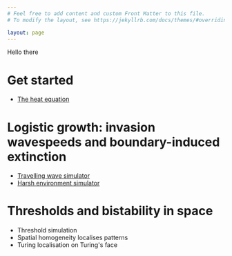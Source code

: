 ```yaml
---
# Feel free to add content and custom Front Matter to this file.
# To modify the layout, see https://jekyllrb.com/docs/themes/#overriding-theme-defaults

layout: page
---
```

Hello there
# Get started
* [The heat equation](heat-equation)

# Logistic growth: invasion wavespeeds and boundary-induced extinction
* [Travelling wave simulator](travelling-waves)
* [Harsh environment simulator](harsh-environment)

# Thresholds and bistability in space
* Threshold simulation
* Spatial homogeneity localises patterns
* Turing localisation on Turing's face

